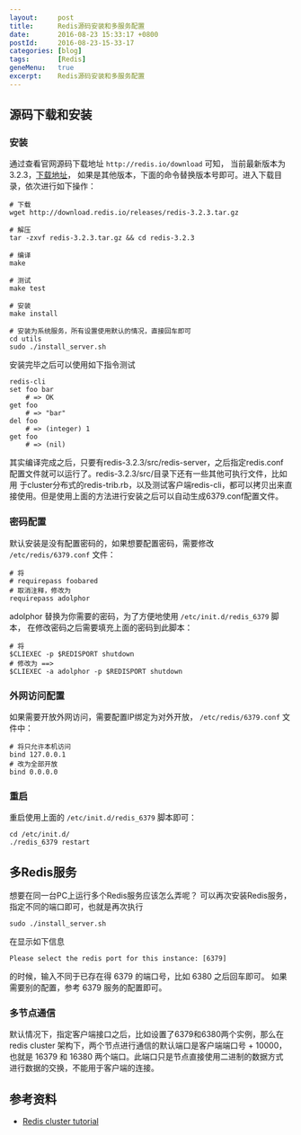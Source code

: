 ```yaml
---
layout:     post
title:      Redis源码安装和多服务配置
date:       2016-08-23 15:33:17 +0800
postId:     2016-08-23-15-33-17
categories: [blog]
tags:       [Redis]
geneMenu:   true
excerpt:    Redis源码安装和多服务配置
---
```


## 源码下载和安装

### 安装
通过查看官网源码下载地址 `http://redis.io/download` 可知，
当前最新版本为3.2.3，[下载地址](http://download.redis.io/releases)，
如果是其他版本，下面的命令替换版本号即可。进入下载目录，依次进行如下操作：

    # 下载
    wget http://download.redis.io/releases/redis-3.2.3.tar.gz
    
    # 解压
    tar -zxvf redis-3.2.3.tar.gz && cd redis-3.2.3
    
    # 编译
    make
    
    # 测试
    make test
    
    # 安装
    make install
    
    # 安装为系统服务，所有设置使用默认的情况，直接回车即可
    cd utils
    sudo ./install_server.sh
    
安装完毕之后可以使用如下指令测试

    redis-cli
    set foo bar 
        # => OK
    get foo
        # => "bar"
    del foo
        # => (integer) 1
    get foo 
        # => (nil)

其实编译完成之后，只要有redis-3.2.3/src/redis-server，之后指定redis.conf
配置文件就可以运行了。redis-3.2.3/src/目录下还有一些其他可执行文件，比如用
于cluster分布式的redis-trib.rb，以及测试客户端redis-cli，都可以拷贝出来直
接使用。但是使用上面的方法进行安装之后可以自动生成6379.conf配置文件。

### 密码配置
默认安装是没有配置密码的，如果想要配置密码，需要修改 `/etc/redis/6379.conf` 文件：

    # 将
    # requirepass foobared
    # 取消注释，修改为
    requirepass adolphor
    
adolphor 替换为你需要的密码，为了方便地使用 `/etc/init.d/redis_6379` 脚本，
在修改密码之后需要填充上面的密码到此脚本：

    # 将
    $CLIEXEC -p $REDISPORT shutdown
    # 修改为 ==>
    $CLIEXEC -a adolphor -p $REDISPORT shutdown

### 外网访问配置
如果需要开放外网访问，需要配置IP绑定为对外开放， `/etc/redis/6379.conf` 文件中：

    # 将只允许本机访问
    bind 127.0.0.1
    # 改为全部开放
    bind 0.0.0.0
    
### 重启

重启使用上面的 `/etc/init.d/redis_6379` 脚本即可：

    cd /etc/init.d/
    ./redis_6379 restart

## 多Redis服务
想要在同一台PC上运行多个Redis服务应该怎么弄呢？
可以再次安装Redis服务，指定不同的端口即可，也就是再次执行

    sudo ./install_server.sh
    
在显示如下信息

    Please select the redis port for this instance: [6379]

的时候，输入不同于已存在得 6379 的端口号，比如 6380 之后回车即可。
如果需要别的配置，参考 6379 服务的配置即可。

### 多节点通信
默认情况下，指定客户端接口之后，比如设置了6379和6380两个实例，那么在
redis cluster 架构下，两个节点进行通信的默认端口是客户端端口号 + 10000，
也就是 16379 和 16380 两个端口。此端口只是节点直接使用二进制的数据方式
进行数据的交换，不能用于客户端的连接。

## 参考资料

* [Redis cluster tutorial](https://redis.io/topics/cluster-tutorial)
